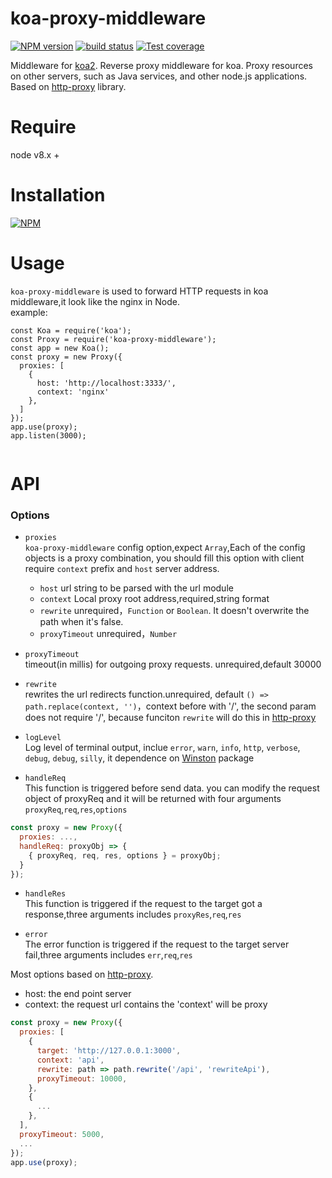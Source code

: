# koa-proxy-middleware

[![NPM version][npm-image]][npm-url]
[![build status][travis-image]][travis-url]
[![Test coverage][codecov-image]][codecov-url]

[npm-image]: https://img.shields.io/npm/v/koa-proxy-middleware.svg?style=flat-square
[npm-url]: https://npmjs.org/package/koa-proxy-middleware
[travis-image]: https://img.shields.io/travis/Mayness/koa-proxy-middleware.svg
[travis-url]: https://travis-ci.org/Mayness/koa-proxy-middleware
[codecov-image]: https://img.shields.io/codecov/c/github/Mayness/koa-proxy-middleware.svg?style=flat-square
[codecov-url]: https://codecov.io/github/Mayness/koa-proxy-middleware?branch=master

Middleware for [koa2](https://github.com/koajs/koa). Reverse proxy middleware for koa. Proxy resources on other servers, such as Java services, and other node.js applications. Based on [http-proxy](https://github.com/nodejitsu/node-http-proxy) library.

# Require

node v8.x +

# Installation

[![NPM](https://nodei.co/npm/koa-proxy-middleware.png?downloads=true&downloadRank=true&stars=true)](https://nodei.co/npm/koa-proxy-middleware/)

# Usage
``koa-proxy-middleware`` is used to forward HTTP requests in koa middleware,it look like the nginx in Node.   
example:
```
const Koa = require('koa');
const Proxy = require('koa-proxy-middleware');
const app = new Koa();
const proxy = new Proxy({
  proxies: [
    {
      host: 'http://localhost:3333/',
      context: 'nginx'
    },
  ]
});
app.use(proxy);
app.listen(3000);
    
```
# API
### Options

- `proxies`  
``koa-proxy-middleware`` config option,expect ``Array``,Each of the config objects is a proxy combination, you should fill this option with client require ``context`` prefix and ``host`` server address.
  * `host` url string to be parsed with the url module
  * `context` Local proxy root address,required,string format
  * `rewrite` unrequired，``Function`` or ``Boolean``. It doesn't overwrite the path when it's false.
  * `proxyTimeout` unrequired，``Number``

- `proxyTimeout`  
timeout(in millis) for outgoing proxy requests. unrequired,default 30000

- `rewrite`  
rewrites the url redirects function.unrequired, default `() => path.replace(context, '')`，context before with '/', the second param does not require '/', because funciton ``rewrite`` will do this in [http-proxy](https://github.com/nodejitsu/node-http-proxy) 

- `logLevel`  
Log level of terminal output, inclue `error`, `warn`, `info`, `http`, `verbose`, `debug`, `debug`, `silly`, it dependence on [Winston](https://github.com/winstonjs/winston) package

- `handleReq`  
This function is triggered before send data. you can modify the request object of proxyReq and it will be returned with four arguments `proxyReq`,`req`,`res`,`options`
```js
const proxy = new Proxy({
  proxies: ...,
  handleReq: proxyObj => {
    { proxyReq, req, res, options } = proxyObj;
  }
});
```

- `handleRes`  
This function is triggered if the request to the target got a response,three arguments includes `proxyRes`,`req`,`res`

- `error`  
The error function is triggered if the request to the target server fail,three arguments includes `err`,`req`,`res`

Most options based on [http-proxy](https://github.com/nodejitsu/node-http-proxy). 
* host: the end point server
* context: the request url contains the 'context' will be proxy

```js
const proxy = new Proxy({
  proxies: [
    {
      target: 'http://127.0.0.1:3000',
      context: 'api',
      rewrite: path => path.rewrite('/api', 'rewriteApi'),
      proxyTimeout: 10000,
    },
    {
      ...
    },
  ],
  proxyTimeout: 5000,
  ...
});
app.use(proxy);
```
